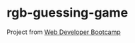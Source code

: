 # rgb-guessing-game

Project from <a href='https://www.udemy.com/the-web-developer-bootcamp/' target='_blank'>Web Developer Bootcamp</a>
